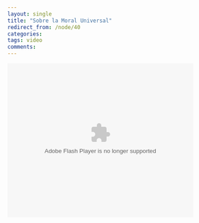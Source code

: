 ```yaml
---
layout: single
title: "Sobre la Moral Universal"
redirect_from: /node/40
categories:
tags: video
comments: 
---
```

<object width="420" height="347"><param name="movie" value="http://dotsub.com/static/players/portalplayer.swf?plugins=dotsub&amp;uuid=bda8b283-118a-4c15-954c-7a6d31b62fef&amp;type=video&amp;lang=spa"><param name="allowFullScreen" value="true"><param name="allowscriptaccess" value="always"><embed src="http://dotsub.com/static/players/portalplayer.swf?plugins=dotsub&amp;uuid=bda8b283-118a-4c15-954c-7a6d31b62fef&amp;type=video&amp;lang=spa" type="application/x-shockwave-flash" allowscriptaccess="always" allowfullscreen="true" width="420" height="347"></object>
